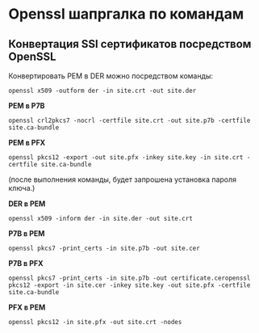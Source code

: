 # Openssl шапргалка по командам


## Конвертация SSl сертификатов посредством OpenSSL

Конвертировать PEM в DER можно посредством команды:
```
openssl x509 -outform der -in site.crt -out site.der
```

**PEM в P7B**
```
openssl crl2pkcs7 -nocrl -certfile site.crt -out site.p7b -certfile site.ca-bundle
```

**PEM в PFX**
```
openssl pkcs12 -export -out site.pfx -inkey site.key -in site.crt -certfile site.ca-bundle
```
(после выполнения команды, будет запрошена установка пароля ключа.)

**DER в PEM**
```
openssl x509 -inform der -in site.der -out site.crt
```

**P7B в PEM**
```
openssl pkcs7 -print_certs -in site.p7b -out site.cer
```

**P7B в PFX**
```
openssl pkcs7 -print_certs -in site.p7b -out certificate.ceropenssl pkcs12 -export -in site.cer -inkey site.key -out site.pfx -certfile site.ca-bundle
```

**PFX в PEM**
```
openssl pkcs12 -in site.pfx -out site.crt -nodes
```
